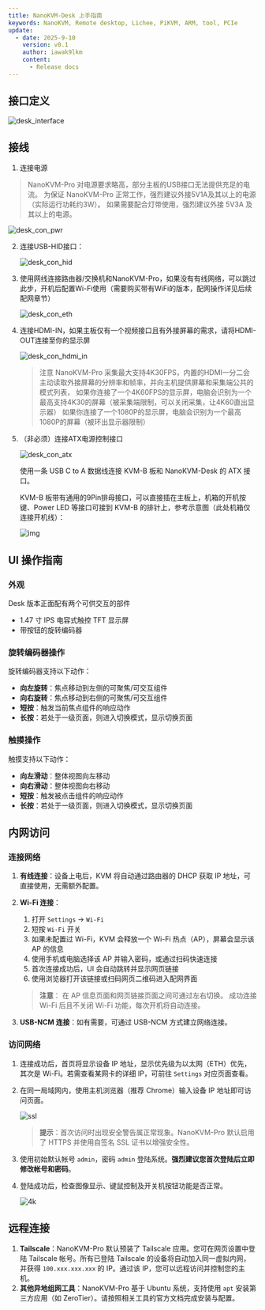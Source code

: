 ```yaml
---
title: NanoKVM-Desk 上手指南
keywords: NanoKVM, Remote desktop, Lichee, PiKVM, ARM, tool, PCIe
update:
  - date: 2025-9-10
    version: v0.1
    author: iawak9lkm
    content:
      - Release docs
---
```


## 接口定义

   ![desk_interface](../../../assets/NanoKVM/pro/start/Desk-Interface.png)

## 接线

1. 连接电源

> NanoKVM-Pro 对电源要求略高，部分主板的USB接口无法提供充足的电流。
> 为保证 NanoKVM-Pro 正常工作，强烈建议外接5V1A及其以上的电源（实际运行功耗约3W）。
> 如果需要配合灯带使用，强烈建议外接 5V3A 及其以上的电源。

   ![desk_con_pwr](../../../assets/NanoKVM/pro/start/desk_con_pwr.jpg)

2. 连接USB-HID接口：

   ![desk_con_hid](../../../assets/NanoKVM/pro/start/desk_con_hid.jpg)

3. 使用网线连接路由器/交换机和NanoKVM-Pro，如果没有有线网络，可以跳过此步，开机后配置Wi-Fi使用（需要购买带有WiFi的版本，配网操作详见后续配网章节）

   ![desk_con_eth](../../../assets/NanoKVM/pro/start/desk_con_eth.jpg)

4. 连接HDMI-IN，如果主板仅有一个视频接口且有外接屏幕的需求，请将HDMI-OUT连接至你的显示屏

   ![desk_con_hdmi_in](../../../assets/NanoKVM/pro/start/desk_con_hdmi_in.jpg)

   > 注意 NanoKVM-Pro 采集最大支持4K30FPS，内置的HDMI一分二会主动读取外接屏幕的分辨率和帧率，并向主机提供屏幕和采集端公共的模式列表，
   > 如果你连接了一个4K60FPS的显示屏，电脑会识别为一个最高支持4K30的屏幕（被采集端限制，可以关闭采集，让4K60直出显示器）
   > 如果你连接了一个1080P的显示屏，电脑会识别为一个最高1080P的屏幕（被环出显示器限制）

5. （非必须）连接ATX电源控制接口

   ![desk_con_atx](../../../assets/NanoKVM/pro/start/desk_con_atx.jpg)

   使用一条 USB C to A 数据线连接 KVM-B 板和 NanoKVM-Desk 的 ATX 接口。

   KVM-B 板带有通用的9Pin排母接口，可以直接插在主板上，机箱的开机按键、Power LED 等接口可接到 KVM-B 的排针上，参考示意图（此处机箱仅连接开机线）：

   ![img](../../../assets/NanoKVM/unbox/new-ATX-B.png)

## UI 操作指南

### 外观

Desk 版本正面配有两个可供交互的部件

* 1.47 寸 IPS 电容式触控 TFT 显示屏
* 带按钮的旋转编码器

### 旋转编码器操作

旋转编码器支持以下动作：

* **向左旋转**：焦点移动到左侧的可聚焦/可交互组件
* **向右旋转**：焦点移动到右侧的可聚焦/可交互组件
* **短按**：触发当前焦点组件的响应动作
* **长按**：若处于一级页面，则进入切换模式，显示切换页面

### 触摸操作

触摸支持以下动作：

* **向左滑动**：整体视图向左移动
* **向右滑动**：整体视图向右移动
* **短按**：触发被点击组件的响应动作
* **长按**：若处于一级页面，则进入切换模式，显示切换页面

## 内网访问

### 连接网络

   1. **有线连接**：设备上电后，KVM 将自动通过路由器的 DHCP 获取 IP 地址，可直接使用，无需额外配置。

   2. **Wi-Fi 连接**：

      1. 打开 `Settings` → `Wi-Fi`
      2. 短按 `Wi-Fi` 开关
      3. 如果未配置过 Wi-Fi，KVM 会释放一个 Wi-Fi 热点（AP），屏幕会显示该 AP 的信息
      4. 使用手机或电脑选择该 AP 并输入密码，或通过扫码快速连接
      5. 首次连接成功后，UI 会自动跳转并显示网页链接
      6. 使用浏览器打开该链接或扫码网页二维码进入配网界面

      > **注意**：
      > 在 AP 信息页面和网页链接页面之间可通过左右切换。
      > 成功连接 Wi-Fi 后且不关闭 Wi-Fi 功能，每次开机将自动连接。

   3. **USB-NCM 连接**：如有需要，可通过 USB-NCM 方式建立网络连接。

### 访问网络

   1. 连接成功后，首页将显示设备 IP 地址，显示优先级为以太网（ETH）优先，其次是 Wi-Fi。若需查看某网卡的详细 IP，可前往 `Settings` 对应页面查看。

   2. 在同一局域网内，使用主机浏览器（推荐 Chrome）输入设备 IP 地址即可访问页面。

      ![ssl](../../../assets/NanoKVM/pro/start/SSL.png)

      > **提示**：首次访问时出现安全警告属正常现象。NanoKVM-Pro 默认启用了 HTTPS 并使用自签名 SSL 证书以增强安全性。

   3. 使用初始默认帐号 `admin`，密码 `admin` 登陆系统。**强烈建议您首次登陆后立即修改帐号和密码**。

   4. 登陆成功后，检查图像显示、键鼠控制及开关机按钮功能是否正常。

      ![4k](../../../assets/NanoKVM/pro/start/nanokvm4K.png)

## 远程连接

   1. **Tailscale**：NanoKVM-Pro 默认预装了 Tailscale 应用。您可在网页设置中登陆 Tailscale 帐号。所有已登陆 Tailscale 的设备将自动加入同一虚拟内网，并获得 `100.xxx.xxx.xxx` 的 IP。通过该 IP，您可以远程访问并控制您的主机。
   2. **其他异地组网工具**：NanoKVM-Pro 基于 Ubuntu 系统，支持使用 `apt` 安装第三方应用（如 ZeroTier）。请按照相关工具的官方文档完成安装与配置。
